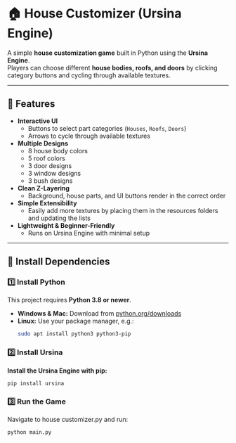 # 🏠 House Customizer (Ursina Engine)

A simple **house customization game** built in Python using the **Ursina Engine**.  
Players can choose different **house bodies, roofs, and doors** by clicking category buttons and cycling through available textures.

---

## 📌 Features
- **Interactive UI**
  - Buttons to select part categories (`Houses`, `Roofs`, `Doors`)
  - Arrows to cycle through available textures
- **Multiple Designs**
  - 8 house body colors
  - 5 roof colors
  - 3 door designs
  - 3 window designs
  - 3 bush designs
- **Clean Z-Layering**
  - Background, house parts, and UI buttons render in the correct order
- **Simple Extensibility**
  - Easily add more textures by placing them in the resources folders and updating the lists
- **Lightweight & Beginner-Friendly**
  - Runs on Ursina Engine with minimal setup

---

## 📂 Install Dependencies
### 1️⃣ Install Python
This project requires **Python 3.8 or newer**.

- **Windows & Mac:** Download from [python.org/downloads](https://www.python.org/downloads/)  
- **Linux:** Use your package manager, e.g.:
  ```bash
  sudo apt install python3 python3-pip

### 2️⃣ Install Ursina
**Install the Ursina Engine with pip:**

    pip install ursina
  
### 3️⃣ Run the Game
Navigate to house customizer.py and run:
    
    python main.py
